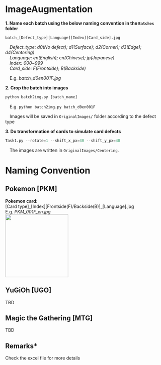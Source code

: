 # ImageAugmentation
  **1. Name each batch using the below naming convention in the `Batches` folder<br />**
  ```
  batch_[Defect_type][Language][Index][Card_side].jpg
  ```
  &emsp;*Defect_type: d0(No defect); d1(Surface); d2(Corner); d3(Edge); d4(Centering)<br />*
  &emsp;*Language: en(English); cn(Chinese); jp(Japanese)<br />*
  &emsp;*Index: 000~999<br />*
  &emsp;*Card_side: F(Frontside); B(Backside)<br />*
  
  &emsp;E.g. *batch_d0en001F.jpg<br />*
  
  **2. Crop the batch into images**
  ```python
  python batch2img.py [batch_name]
  ```
  &emsp;E.g. `python batch2img.py batch_d0en001F`
  
  &emsp;Images will be saved in `OriginalImages/` folder according to the defect type<br />
  
  **3. Do transformation of cards to simulate card defects**
  ```python
  Task1.py --rotate=1 --shift_x_px=40 --shift_y_px=40
  ```
  &emsp;The images are written in `OriginalImages/Centering`.
  
# Naming Convention
## Pokemon [PKM]
**Pokemon card:<br />**
[Card type]\_[Index][Frontside(F)/Backside(B)]\_[Language].jpg<br />
E.g. *PKM_001F_en.jpg<br />*
<img src="https://tcg.pokemon.com/assets/img/expansions/sword-shield/cards/en-us/SWSH1_24-2x.jpg" width="200" /><br />

## YuGiOh [UGO]
TBD
## Magic the Gathering [MTG]
TBD<br />
## Remarks*
Check the excel file for more details
